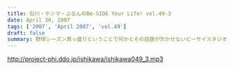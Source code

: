 ```yaml
---
title: 石川・ホンマ・ぶるんのBe-SIDE Your Life! vol.49-3
date: April 30, 2007
tags: ['2007', 'April 2007', 'vol.49']
draft: false
summary: 野球シーズン真っ盛りということで何かとその話題が欠かせないビーサイスタジオ！収録の翌日は、イチローVS松坂ということでメジャー番長ぶるんぶるんの話は止まらないのでした・・・結果はどーなった！？NAMAE
---
```


http://project-phi.ddo.jp/ishikawa/ishikawa049_3.mp3